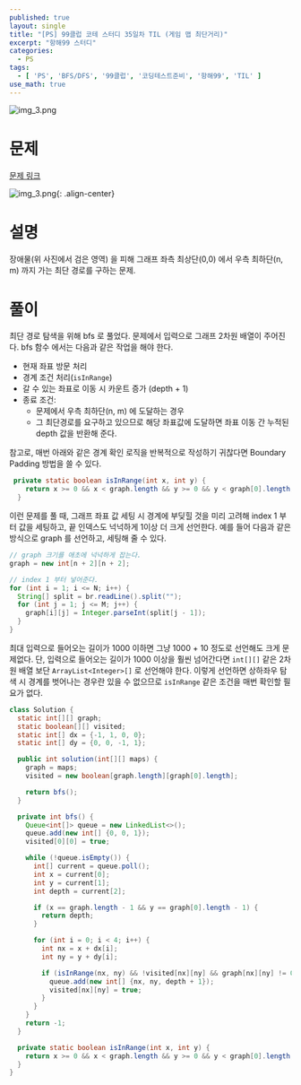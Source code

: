 ```yaml
---
published: true
layout: single
title: "[PS] 99클럽 코테 스터디 35일차 TIL (게임 맵 최단거리)"
excerpt: "항해99 스터디"
categories:
  - PS
tags:
  - [ 'PS', 'BFS/DFS', '99클럽', '코딩테스트준비', '항해99', 'TIL' ]
use_math: true
---
```



![img_3.png](https://zhtmr.github.io/static-files-for-posting/images/20240722/99club_TIL_thumbnail/%EA%B8%B0%EB%B3%B8%ED%98%951_java.png?raw=true)

# 문제

[문제 링크](https://school.programmers.co.kr/learn/courses/30/lessons/1844)

![img_3.png](https://zhtmr.github.io/static-files-for-posting/images/20240825/ex.png?raw=true){: .align-center}


# 설명
장애물(위 사진에서 검은 영역) 을 피해 그래프 좌측 최상단(0,0) 에서 우측 최하단(n, m) 까지 가는 최단 경로를 구하는 문제.
# 풀이
최단 경로 탐색을 위해 bfs 로 풀었다. 문제에서 입력으로 그래프 2차원 배열이 주어진다. bfs 함수 에서는 다음과 같은 작업을 해야 한다.
- 현재 좌표 방문 처리
- 경계 조건 처리(`isInRange`)
- 갈 수 있는 좌표로 이동 시 카운트 증가 (depth + 1)
- 종료 조건:
  - 문제에서 우측 최하단(n, m) 에 도달하는 경우
  - 그 최단경로를 요구하고 있으므로 해당 좌표값에 도달하면 좌표 이동 간 누적된 depth 값을 반환해 준다.

참고로, 매번 아래와 같은 경계 확인 로직을 반복적으로 작성하기 귀찮다면 Boundary Padding 방법을 쓸 수 있다.
```java
 private static boolean isInRange(int x, int y) {
    return x >= 0 && x < graph.length && y >= 0 && y < graph[0].length;
  }
```
이런 문제를 풀 때, 그래프 좌표 값 세팅 시 경계에 부딪힐 것을 미리 고려해 index 1 부터 값을 세팅하고, 끝 인덱스도 넉넉하게 1이상 더 크게 선언한다.
예를 들어 다음과 같은 방식으로 graph 를 선언하고, 세팅해 줄 수 있다. 
```java
// graph 크기를 애초에 넉넉하게 잡는다.
graph = new int[n + 2][n + 2];

// index 1 부터 넣어준다.
for (int i = 1; i <= N; i++) {
  String[] split = br.readLine().split("");
  for (int j = 1; j <= M; j++) {
    graph[i][j] = Integer.parseInt(split[j - 1]);
  }
}
```
최대 입력으로 들어오는 길이가 1000 이하면 그냥 1000 + 10 정도로 선언해도 크게 문제없다.
단, 입력으로 들어오는 길이가 1000 이상을 훨씬 넘어간다면 `int[][]` 같은 2차원 배열 보단 `ArrayList<Integer>[]` 로 선언해야 한다.
이렇게 선언하면 상하좌우 탐색 시 경계를 벗어나는 경우란 있을 수 없으므로 `isInRange` 같은 조건을 매번 확인할 필요가 없다.

```java
class Solution {
  static int[][] graph;
  static boolean[][] visited;
  static int[] dx = {-1, 1, 0, 0};
  static int[] dy = {0, 0, -1, 1};

  public int solution(int[][] maps) {
    graph = maps;
    visited = new boolean[graph.length][graph[0].length];

    return bfs();
  }

  private int bfs() {
    Queue<int[]> queue = new LinkedList<>();
    queue.add(new int[] {0, 0, 1});
    visited[0][0] = true;

    while (!queue.isEmpty()) {
      int[] current = queue.poll();
      int x = current[0];
      int y = current[1];
      int depth = current[2];

      if (x == graph.length - 1 && y == graph[0].length - 1) {
        return depth;
      }

      for (int i = 0; i < 4; i++) {
        int nx = x + dx[i];
        int ny = y + dy[i];

        if (isInRange(nx, ny) && !visited[nx][ny] && graph[nx][ny] != 0) {
          queue.add(new int[] {nx, ny, depth + 1});
          visited[nx][ny] = true;
        }
      }
    }
    return -1;
  }

  private static boolean isInRange(int x, int y) {
    return x >= 0 && x < graph.length && y >= 0 && y < graph[0].length;
  }
}
```
